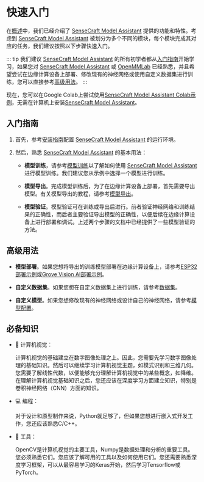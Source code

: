 # 快速入门

在[概述](./what_is_sscma)中，我们已经介绍了 [SenseCraft Model Assistant](https://github.com/Seeed-Studio/SSCMA) 提供的功能和特性。考虑到 [SenseCraft Model Assistant](https://github.com/Seeed-Studio/SSCMA) 被划分为多个不同的模块，每个模块完成其对应的任务，我们建议按照以下步骤快速入门。

::: tip
我们建议 [SenseCraft Model Assistant](https://github.com/Seeed-Studio/SSCMA) 的所有初学者都从[入门指南](#getting-started)开始学习，如果您对 [SenseCraft Model Assistant](https://github.com/Seeed-Studio/SSCMA) 或 [OpenMMLab](https://github.com/open-mmlab) 已经熟悉，并且希望尝试在边缘计算设备上部署、修改现有的神经网络或使用自定义数据集进行训练，您可以直接参考[高级用法](#advanced)。
:::

现在，您可以在Google Colab上尝试使用[SenseCraft Model Assistant Colab示例](https://github.com/Seeed-Studio/SSCMA/tree/main/notebooks)，无需在计算机上安装[SenseCraft Model Assistant](https://github.com/Seeed-Studio/SSCMA)。

## 入门指南

1. 首先，参考[安装指南](./installation.md)配置 [SenseCraft Model Assistant](https://github.com/Seeed-Studio/SSCMA) 的运行环境。

2. 然后，熟悉 [SenseCraft Model Assistant](https://github.com/Seeed-Studio/SSCMA) 的基本用法：

   - **模型训练**，请参考[模型训练](../tutorials/training/overview)以了解如何使用 [SenseCraft Model Assistant](https://github.com/Seeed-Studio/SSCMA) 进行模型训练。我们建议您从示例中选择一个模型进行训练。

   - **模型导出**。完成模型训练后，为了在边缘计算设备上部署，首先需要导出模型。有关模型导出的教程，请参考[模型导出](../tutorials/export/overview)。

   - **模型验证**。模型验证可在训练或导出后进行。前者验证神经网络和训练结果的正确性，而后者主要验证导出模型的正确性，以便后续在边缘计算设备上进行部署和调试。上述两个步骤的文档中已经提供了一些模型验证的方法。

## 高级用法

- **模型部署**。如果您想将导出的训练模型部署在边缘计算设备上，请参考[ESP32部署示例](../deploy/esp32/deploy)或[Grove Vision AI部署示例](../deploy/grove/deploy)。

- **自定义数据集**。如果您想在自定义数据集上进行训练，请参考[数据集](../tutorials/datasets)。

- **自定义模型**。如果您想修改现有的神经网络或设计自己的神经网络，请参考[模型配置](../tutorials/config)。

## 必备知识

- 📸 计算机视觉：

  计算机视觉的基础建立在数字图像处理之上。因此，您需要先学习数字图像处理的基础知识。然后可以继续学习计算机视觉主题，如模式识别和三维几何。您需要了解线性代数，以便能够充分理解计算机视觉中的某些概念，如降维。在理解计算机视觉基础知识之后，您还应该在深度学习方面建立知识，特别是卷积神经网络（CNN）方面的知识。

- 💻 编程：

  对于设计和原型制作来说，Python就足够了，但如果您想进行嵌入式开发工作，您还应该熟悉C/C++。

- 🧰 工具：

  OpenCV是计算机视觉的主要工具，Numpy是数据处理和分析的重要工具。您必须熟悉它们。您应该了解可用的工具以及如何使用它们。您还需要熟悉深度学习框架，可以从最容易学习的Keras开始，然后学习Tensorflow或PyTorch。